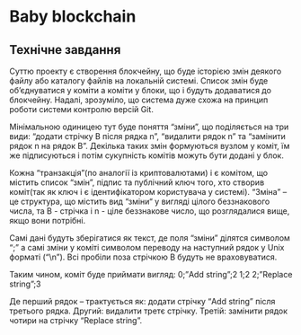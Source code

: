 # Baby blockchain 

## Технічне завдання
Суттю проекту є створення блокчейну, що буде історією змін деякого файлу або
каталогу файлів на локальній системі. Список змін буде об’єднуватися у коміти а
коміти у блоки, що і будуть додаватися до блокчейну. Надалі, зрозуміло, що
система дуже схожа на принцип роботи системи контролю версій Git. 

Мінімальною одиницею тут буде поняття “зміни”, що поділяється на три види:
“додати стрічку B після рядка n”, “видалити рядок n” та “замінити рядок n на
рядок B”. Декілька таких змін формуються вузлом у коміт, їм же підписуються і
потім сукупність комітів можуть бути додані у блок.

Кожна “транзакція”(по аналогії із криптовалютами) і є комітом, що містить список
“змін”, підпис та публічний ключ того, хто створив коміт(так як ключ і є
ідентифікатором користувача у системі). “Зміна” – це структура, що містить вид
“зміни“ у вигляді цілого беззнакового числа, та B - стрічка і n - ціле беззнакове
число, що розглядалися вище, якщо вони потрібні.

Самі дані будуть зберігатися як текст, де поля “зміни” ділятся символом “;” а
самі зміни у коміті символом переводу на наступний рядок у Unix форматі (“\n”).
Всі пробіли поза стрічкою B будуть не враховуватися.

Таким  чином, коміт буде приймати вигляд:
    0;”Add string”;2
    1;2
    2;”Replace string”;3
    
Де перший рядок – трактується як: додати  стрічку “Add string” після третього
рядка. Другий: видалити  третє стрічку. Третій: замінити рядок чотири на стрічку
“Replace string”.

